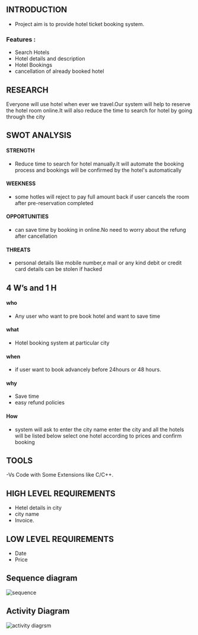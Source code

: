
## INTRODUCTION
- Project aim is to provide hotel ticket booking system.

### Features :
- Search Hotels
- Hotel details and description
- Hotel Bookings
- cancellation of already booked hotel

## RESEARCH
 Everyone will use hotel when ever we travel.Our system will help to reserve the hotel room online.It will also reduce the time to search for hotel by going through the city
  
## SWOT ANALYSIS
 
 #### STRENGTH
 - Reduce time to search for hotel manually.It will automate the booking process and bookings will be confirmed by the hotel's automatically
 #### WEEKNESS
 - some hotles will reject to pay full amount back if user cancels the room after pre-reservation completed
 #### OPPORTUNITIES
 - can save time by booking in online.No need to worry  about the refung after cancellation
 #### THREATS
 - personal details like mobile number,e mail or any kind debit or credit card details can be stolen if hacked 
     
## 4 W’s and 1 H
 #### who
 - Any user who want to pre book hotel and want to save time
 #### what
 - Hotel booking system at particular city
 #### when
 - if user want to book advancely before 24hours or 48 hours. 
 #### why
 - Save time
 - easy refund policies
 #### How
 - system will ask to enter the city name enter the city and all the hotels will be listed below select one hotel according to prices and confirm booking
 
 ## TOOLS
-Vs Code with Some Extensions like C/C++.

## HIGH LEVEL REQUIREMENTS
- Hetel details in city
- city name
- Invoice.

## LOW LEVEL REQUIREMENTS
- Date
- Price


## Sequence diagram

![sequence](https://user-images.githubusercontent.com/67577934/143223141-a5eb7e73-0fd0-4e17-ac06-bd4567746ffb.png)



## Activity Diagram

![activity diagrsm](https://user-images.githubusercontent.com/67577934/143219742-5bca7d74-d9db-43ae-9fa5-88b0dd27bed7.png)
